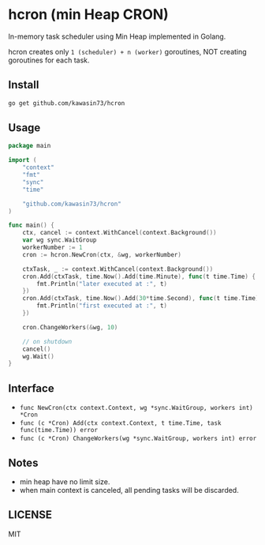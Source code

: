 # hcron (min Heap CRON)

In-memory task scheduler using Min Heap implemented in Golang.

hcron creates only `1 (scheduler) + n (worker)` goroutines, NOT creating goroutines for each task.

## Install

```bash
go get github.com/kawasin73/hcron
```

## Usage

```go
package main

import (
	"context"
	"fmt"
	"sync"
	"time"

	"github.com/kawasin73/hcron"
)

func main() {
	ctx, cancel := context.WithCancel(context.Background())
	var wg sync.WaitGroup
	workerNumber := 1
	cron := hcron.NewCron(ctx, &wg, workerNumber)

	ctxTask, _ := context.WithCancel(context.Background())
	cron.Add(ctxTask, time.Now().Add(time.Minute), func(t time.Time) {
		fmt.Println("later executed at :", t)
	})
	cron.Add(ctxTask, time.Now().Add(30*time.Second), func(t time.Time) {
		fmt.Println("first executed at :", t)
	})

	cron.ChangeWorkers(&wg, 10)

	// on shutdown
	cancel()
	wg.Wait()
}

```

## Interface

- `func NewCron(ctx context.Context, wg *sync.WaitGroup, workers int) *Cron`
- `func (c *Cron) Add(ctx context.Context, t time.Time, task func(time.Time)) error`
- `func (c *Cron) ChangeWorkers(wg *sync.WaitGroup, workers int) error`

## Notes

- min heap have no limit size.
- when main context is canceled, all pending tasks will be discarded.

## LICENSE

MIT

